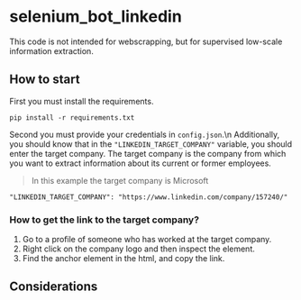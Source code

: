 # selenium_bot_linkedin
This code is not intended for webscrapping, but for supervised low-scale information extraction.

## How to start
First you must install the requirements.
```
pip install -r requirements.txt
```
Second you must provide your credentials in `config.json`.\n
Additionally, you should know that in the `"LINKEDIN_TARGET_COMPANY"` variable, you should     enter the target company. 
 The target company is the company from which you want to extract information about its current or former employees.
> In this example the target company is Microsoft
```
"LINKEDIN_TARGET_COMPANY": "https://www.linkedin.com/company/157240/"
```
### How to get the link to the target company?
1. Go to a profile of someone who has worked at the target company.
2. Right click on the company logo and then inspect the element.
3. Find the anchor element <a> in the html, and copy the link.

## Considerations
